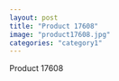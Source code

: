 ```yaml
---
layout: post
title: "Product 17608"
image: "product17608.jpg"
categories: "category1"
---
```

Product 17608
